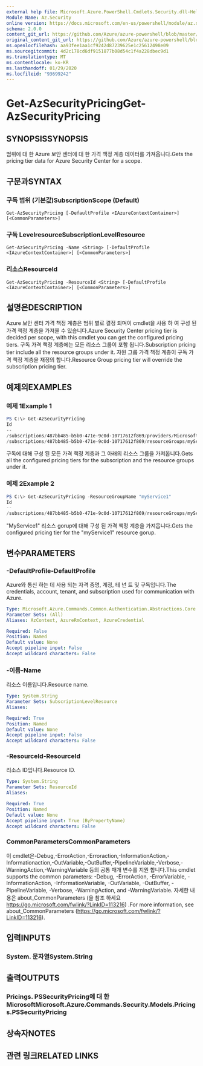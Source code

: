 ```yaml
---
external help file: Microsoft.Azure.PowerShell.Cmdlets.Security.dll-Help.xml
Module Name: Az.Security
online version: https://docs.microsoft.com/en-us/powershell/module/az.security/Get-AzSecurityPricing
schema: 2.0.0
content_git_url: https://github.com/Azure/azure-powershell/blob/master/src/Security/Security/help/Get-AzSecurityPricing.md
original_content_git_url: https://github.com/Azure/azure-powershell/blob/master/src/Security/Security/help/Get-AzSecurityPricing.md
ms.openlocfilehash: aa93fee1aa1cf9242d87239625e1c25612498e09
ms.sourcegitcommit: 4d2c178cd6df9151877b08d54c1f4a228dbec9d1
ms.translationtype: MT
ms.contentlocale: ko-KR
ms.lasthandoff: 01/29/2020
ms.locfileid: "93699242"
---
```

# <span data-ttu-id="1ad3d-101">Get-AzSecurityPricing</span><span class="sxs-lookup"><span data-stu-id="1ad3d-101">Get-AzSecurityPricing</span></span>

## <span data-ttu-id="1ad3d-102">SYNOPSIS</span><span class="sxs-lookup"><span data-stu-id="1ad3d-102">SYNOPSIS</span></span>
<span data-ttu-id="1ad3d-103">범위에 대 한 Azure 보안 센터에 대 한 가격 책정 계층 데이터를 가져옵니다.</span><span class="sxs-lookup"><span data-stu-id="1ad3d-103">Gets the pricing tier data for Azure Security Center for a scope.</span></span>

## <span data-ttu-id="1ad3d-104">구문과</span><span class="sxs-lookup"><span data-stu-id="1ad3d-104">SYNTAX</span></span>

### <span data-ttu-id="1ad3d-105">구독 범위 (기본값)</span><span class="sxs-lookup"><span data-stu-id="1ad3d-105">SubscriptionScope (Default)</span></span>
```
Get-AzSecurityPricing [-DefaultProfile <IAzureContextContainer>] [<CommonParameters>]
```

### <span data-ttu-id="1ad3d-106">구독 Levelresource</span><span class="sxs-lookup"><span data-stu-id="1ad3d-106">SubscriptionLevelResource</span></span>
```
Get-AzSecurityPricing -Name <String> [-DefaultProfile <IAzureContextContainer>] [<CommonParameters>]
```

### <span data-ttu-id="1ad3d-107">리소스</span><span class="sxs-lookup"><span data-stu-id="1ad3d-107">ResourceId</span></span>
```
Get-AzSecurityPricing -ResourceId <String> [-DefaultProfile <IAzureContextContainer>] [<CommonParameters>]
```

## <span data-ttu-id="1ad3d-108">설명은</span><span class="sxs-lookup"><span data-stu-id="1ad3d-108">DESCRIPTION</span></span>
<span data-ttu-id="1ad3d-109">Azure 보안 센터 가격 책정 계층은 범위 별로 결정 되며이 cmdlet을 사용 하 여 구성 된 가격 책정 계층을 가져올 수 있습니다.</span><span class="sxs-lookup"><span data-stu-id="1ad3d-109">Azure Security Center pricing tier is decided per scope, with this cmdlet you can get the configured pricing tiers.</span></span>
<span data-ttu-id="1ad3d-110">구독 가격 책정 계층에는 모든 리소스 그룹이 포함 됩니다.</span><span class="sxs-lookup"><span data-stu-id="1ad3d-110">Subscription pricing tier include all the resource groups under it.</span></span>
<span data-ttu-id="1ad3d-111">자원 그룹 가격 책정 계층이 구독 가격 책정 계층을 재정의 합니다.</span><span class="sxs-lookup"><span data-stu-id="1ad3d-111">Resource Group pricing tier will override the subscription pricing tier.</span></span>

## <span data-ttu-id="1ad3d-112">예제의</span><span class="sxs-lookup"><span data-stu-id="1ad3d-112">EXAMPLES</span></span>

### <span data-ttu-id="1ad3d-113">예제 1</span><span class="sxs-lookup"><span data-stu-id="1ad3d-113">Example 1</span></span>
```powershell
PS C:\> Get-AzSecurityPricing
Id                                                                                                                             Name       PricingTier
--                                                                                                                             ----       -----------
/subscriptions/487bb485-b5b0-471e-9c0d-10717612f869/providers/Microsoft.Security/pricings/default                              default    Standard
/subscriptions/487bb485-b5b0-471e-9c0d-10717612f869/resourceGroups/myService1/providers/Microsoft.Security/pricings/myService1 myService1 Standard
```

<span data-ttu-id="1ad3d-114">구독에 대해 구성 된 모든 가격 책정 계층과 그 아래의 리소스 그룹을 가져옵니다.</span><span class="sxs-lookup"><span data-stu-id="1ad3d-114">Gets all the configured pricing tiers for the subscription and the resource groups under it.</span></span>

### <span data-ttu-id="1ad3d-115">예제 2</span><span class="sxs-lookup"><span data-stu-id="1ad3d-115">Example 2</span></span>
```powershell
PS C:\> Get-AzSecurityPricing -ResourceGroupName "myService1"
Id                                                                                                                             Name       PricingTier
--                                                                                                                             ----       -----------
/subscriptions/487bb485-b5b0-471e-9c0d-10717612f869/resourceGroups/myService1/providers/Microsoft.Security/pricings/myService1 myService1 Standard
```

<span data-ttu-id="1ad3d-116">"MyService1" 리소스 gorup에 대해 구성 된 가격 책정 계층을 가져옵니다.</span><span class="sxs-lookup"><span data-stu-id="1ad3d-116">Gets the configured pricing tier for the "myService1" resource gorup.</span></span>

## <span data-ttu-id="1ad3d-117">변수</span><span class="sxs-lookup"><span data-stu-id="1ad3d-117">PARAMETERS</span></span>

### <span data-ttu-id="1ad3d-118">-DefaultProfile</span><span class="sxs-lookup"><span data-stu-id="1ad3d-118">-DefaultProfile</span></span>
<span data-ttu-id="1ad3d-119">Azure와 통신 하는 데 사용 되는 자격 증명, 계정, 테 넌 트 및 구독입니다.</span><span class="sxs-lookup"><span data-stu-id="1ad3d-119">The credentials, account, tenant, and subscription used for communication with Azure.</span></span>

```yaml
Type: Microsoft.Azure.Commands.Common.Authentication.Abstractions.Core.IAzureContextContainer
Parameter Sets: (All)
Aliases: AzContext, AzureRmContext, AzureCredential

Required: False
Position: Named
Default value: None
Accept pipeline input: False
Accept wildcard characters: False
```

### <span data-ttu-id="1ad3d-120">-이름</span><span class="sxs-lookup"><span data-stu-id="1ad3d-120">-Name</span></span>
<span data-ttu-id="1ad3d-121">리소스 이름입니다.</span><span class="sxs-lookup"><span data-stu-id="1ad3d-121">Resource name.</span></span>

```yaml
Type: System.String
Parameter Sets: SubscriptionLevelResource
Aliases:

Required: True
Position: Named
Default value: None
Accept pipeline input: False
Accept wildcard characters: False
```

### <span data-ttu-id="1ad3d-122">-ResourceId</span><span class="sxs-lookup"><span data-stu-id="1ad3d-122">-ResourceId</span></span>
<span data-ttu-id="1ad3d-123">리소스 ID입니다.</span><span class="sxs-lookup"><span data-stu-id="1ad3d-123">Resource ID.</span></span>

```yaml
Type: System.String
Parameter Sets: ResourceId
Aliases:

Required: True
Position: Named
Default value: None
Accept pipeline input: True (ByPropertyName)
Accept wildcard characters: False
```

### <span data-ttu-id="1ad3d-124">CommonParameters</span><span class="sxs-lookup"><span data-stu-id="1ad3d-124">CommonParameters</span></span>
<span data-ttu-id="1ad3d-125">이 cmdlet은-Debug,-ErrorAction,-Erroraction,-InformationAction,-Informationaction,-OutVariable,-OutBuffer,-PipelineVariable,-Verbose,-WarningAction,-WarningVariable 등의 공통 매개 변수를 지원 합니다.</span><span class="sxs-lookup"><span data-stu-id="1ad3d-125">This cmdlet supports the common parameters: -Debug, -ErrorAction, -ErrorVariable, -InformationAction, -InformationVariable, -OutVariable, -OutBuffer, -PipelineVariable, -Verbose, -WarningAction, and -WarningVariable.</span></span> <span data-ttu-id="1ad3d-126">자세한 내용은 about_CommonParameters (을 참조 하세요 https://go.microsoft.com/fwlink/?LinkID=113216) .</span><span class="sxs-lookup"><span data-stu-id="1ad3d-126">For more information, see about_CommonParameters (https://go.microsoft.com/fwlink/?LinkID=113216).</span></span>

## <span data-ttu-id="1ad3d-127">입력</span><span class="sxs-lookup"><span data-stu-id="1ad3d-127">INPUTS</span></span>

### <span data-ttu-id="1ad3d-128">System. 문자열</span><span class="sxs-lookup"><span data-stu-id="1ad3d-128">System.String</span></span>

## <span data-ttu-id="1ad3d-129">출력</span><span class="sxs-lookup"><span data-stu-id="1ad3d-129">OUTPUTS</span></span>

### <span data-ttu-id="1ad3d-130">Pricings. PSSecurityPricing에 대 한 Microsoft</span><span class="sxs-lookup"><span data-stu-id="1ad3d-130">Microsoft.Azure.Commands.Security.Models.Pricings.PSSecurityPricing</span></span>

## <span data-ttu-id="1ad3d-131">상속자</span><span class="sxs-lookup"><span data-stu-id="1ad3d-131">NOTES</span></span>

## <span data-ttu-id="1ad3d-132">관련 링크</span><span class="sxs-lookup"><span data-stu-id="1ad3d-132">RELATED LINKS</span></span>

